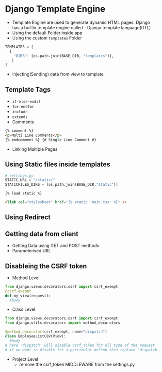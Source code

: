 # Django Template Engine

- Template Engine are used to generate dynamic HTML pages. Django has a builtin template engine called - Django template language(DTL)
- Using the default Folder inside app
- Using the custom `templates` Folder

```py
TEMPLATES = [
  {
    "DIRS": [os.path.join(BASE_DIR, "templates")],
   }
]
```

- Injecting(Sending) data from view to template

<!-- - Class Based TemplateView

```py
# views.py
from django.views.generic import TemplateView
class HomePageView(TemplateView):
  template_name = 'home.html'

# urls.py
urlpatterns = [
  path('about/', AboutPageView.as_view())
]
``` -->

## Template Tags

- `if-else-endif`
- `for-endfor`
- `include`
- `extends`
- Comments

<!--
{{ forloop.counter }} # starting index 1
{{ forloop.counter0 }} # start index 0
-->

```html
{% comment %}
<p>Multi Line Comments</p>
{% endcomment %} {# Single Line Comment #}
```

- Linking Multiple Pages

<!--
- Using URL
- using `name`
```html
{% url 'APP_NAME:NAME_IN_URL.py' %}
```
-->

## Using Static files inside templates

```py
# settings.py
STATIC_URL = "/static/"
STATICFILES_DIRS = [os.path.join(BASE_DIR,"static")]
```

```html
{% load static %}

<link rel="stylesheet" href="{% static 'main.css' %}" />
```

## Using Redirect

## Getting data from client

- Getting Data using GET and POST methods
- Parameterised URL

## Disableing the CSRF token

- Method Level

```py
from django.views.decorators.csrf import csrf_exempt
@csrf_exempt
def my_view(request):
  #body
```

- Class Level

```py
from django.views.decorators.csrf import csrf_exempt
from django.utils.decorators import method_decorators

@method_decorator(csrf_exempt, name="dispatch")
class EmployeeListCBV(View):
  #body
# here 'dispatch' will disable csrf_token for all type of the request
# if we want to disable for a particular method then replace 'dispatch' by that like 'post'
```

- Project Level
  - remove the csrf_token MIDDLEWARE from the settings.py
